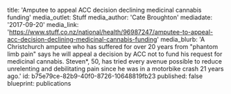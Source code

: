 title: 'Amputee to appeal ACC decision declining medicinal cannabis funding'
media_outlet: Stuff
media_author: 'Cate Broughton'
mediadate: '2017-09-20'
media_link: 'https://www.stuff.co.nz/national/health/96987247/amputee-to-appeal-acc-decision-declining-medicinal-cannabis-funding'
media_blurb: 'A Christchurch amputee who has suffered for over 20 years from "phantom limb pain" says he will appeal a decision by ACC not to fund his request for medicinal cannabis. Steven*​, 50, has tried every avenue possible to reduce unrelenting and debilitating pain since he was in a motorbike crash 21 years ago.'
id: b75e79ce-82b9-40f0-8726-10648819fb23
published: false
blueprint: publications
